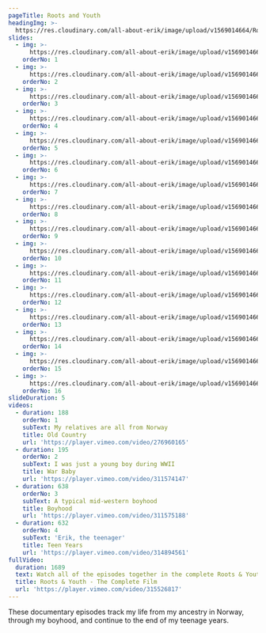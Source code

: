 ```yaml
---
pageTitle: Roots and Youth
headingImg: >-
  https://res.cloudinary.com/all-about-erik/image/upload/v1569014664/RootsAndYouth/rootsandyouth-u1271_rvbm7p.png
slides:
  - img: >-
      https://res.cloudinary.com/all-about-erik/image/upload/v1569014663/RootsAndYouth/img068-2-2_xq5irg.jpg
    orderNo: 1
  - img: >-
      https://res.cloudinary.com/all-about-erik/image/upload/v1569014664/RootsAndYouth/img068-5-2_sxhhap.jpg
    orderNo: 2
  - img: >-
      https://res.cloudinary.com/all-about-erik/image/upload/v1569014664/RootsAndYouth/img076-4-2_wqbv20.jpg
    orderNo: 3
  - img: >-
      https://res.cloudinary.com/all-about-erik/image/upload/v1569014664/RootsAndYouth/img078-5-2_z1f4vx.jpg
    orderNo: 4
  - img: >-
      https://res.cloudinary.com/all-about-erik/image/upload/v1569014663/RootsAndYouth/img076-1-127_tamm2d.jpg
    orderNo: 5
  - img: >-
      https://res.cloudinary.com/all-about-erik/image/upload/v1569014663/RootsAndYouth/img075-130_e08irw.jpg
    orderNo: 6
  - img: >-
      https://res.cloudinary.com/all-about-erik/image/upload/v1569014665/RootsAndYouth/25_ruthy-sbdayparty_svg623.jpg
    orderNo: 7
  - img: >-
      https://res.cloudinary.com/all-about-erik/image/upload/v1569014662/RootsAndYouth/51_youngerik_12_f7ajuw.jpg
    orderNo: 8
  - img: >-
      https://res.cloudinary.com/all-about-erik/image/upload/v1569014661/RootsAndYouth/29_youngerik_indianparty2_hg6fyz.jpg
    orderNo: 9
  - img: >-
      https://res.cloudinary.com/all-about-erik/image/upload/v1569014665/RootsAndYouth/24_youngerik_4_n7ef3r.jpg
    orderNo: 10
  - img: >-
      https://res.cloudinary.com/all-about-erik/image/upload/v1569014662/RootsAndYouth/31_scoutcamp_ncyh6v.jpg
    orderNo: 11
  - img: >-
      https://res.cloudinary.com/all-about-erik/image/upload/v1569014661/RootsAndYouth/48_youngerik_cubscouts1_00_x09had.jpg
    orderNo: 12
  - img: >-
      https://res.cloudinary.com/all-about-erik/image/upload/v1569014662/RootsAndYouth/34_img032-2_u2kznv.jpg
    orderNo: 13
  - img: >-
      https://res.cloudinary.com/all-about-erik/image/upload/v1569014662/RootsAndYouth/64_erik_photo_college_iwg3yz.jpg
    orderNo: 14
  - img: >-
      https://res.cloudinary.com/all-about-erik/image/upload/v1569014664/RootsAndYouth/52_img006-2_ndpfja.jpg
    orderNo: 15
  - img: >-
      https://res.cloudinary.com/all-about-erik/image/upload/v1569014662/RootsAndYouth/62_img001-1_ambmja.jpg
    orderNo: 16
slideDuration: 5
videos:
  - duration: 188
    orderNo: 1
    subText: My relatives are all from Norway
    title: Old Country
    url: 'https://player.vimeo.com/video/276960165'
  - duration: 195
    orderNo: 2
    subText: I was just a young boy during WWII
    title: War Baby
    url: 'https://player.vimeo.com/video/311574147'
  - duration: 638
    orderNo: 3
    subText: A typical mid-western boyhood
    title: Boyhood
    url: 'https://player.vimeo.com/video/311575188'
  - duration: 632
    orderNo: 4
    subText: 'Erik, the teenager'
    title: Teen Years
    url: 'https://player.vimeo.com/video/314894561'
fullVideo:
  duration: 1689
  text: Watch all of the episodes together in the complete Roots & Youth film
  title: Roots & Youth - The Complete Film
  url: 'https://player.vimeo.com/video/315526817'
---
```

These documentary episodes track my life from my ancestry in Norway, through my boyhood, and continue to the end of my teenage years.
